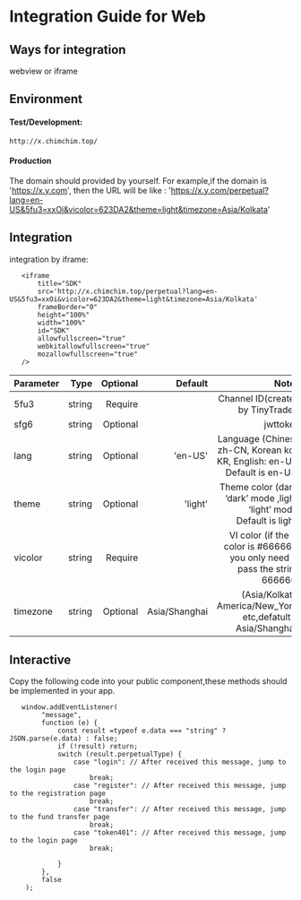 # Integration Guide for Web

## Ways for integration
   webview or iframe
## Environment
   #### Test/Development:
    http://x.chimchim.top/
   #### Production
   The domain should provided by yourself. For example,if the domain is 'https://x.y.com', then the URL will be like : 'https://x.y.com/perpetual?lang=en-US&5fu3=xxOi&vicolor=623DA2&theme=light&timezone=Asia/Kolkata'
## Integration
   integration by iframe:
   
       <iframe
           title="SDK"
           src='http://x.chimchim.top/perpetual?lang=en-US&5fu3=xxOi&vicolor=623DA2&theme=light&timezone=Asia/Kolkata'
           frameBorder="0"
           height="100%"
           width="100%"
           id="SDK"
           allowfullscreen="true"
           webkitallowfullscreen="true"
           mozallowfullscreen="true"
       />
   
  
   
   |Parameter|Type|Optional|Default|Notes|
   |---|---:|---:|---:|---:|
   |5fu3|string|Require||Channel ID(created by TinyTrader)|
   |sfg6|string|Optional||jwttoken|
   |lang|string|Optional|'en-US'|Language (Chinese zh-CN, Korean ko-KR, English: en-US. Default is en-US)|
   |theme|string|Optional|'light'|Theme color (dark: ‘dark’ mode ,light: ‘light’ mode. Default is light)|
   |vicolor|string|Require||VI color (if the VI color is #666666, you only need to pass the string 666666)|
   |timezone|string|Optional|Asia/Shanghai|(Asia/Kolkata, America/New_York, etc,defatult is Asia/Shanghai)|
   
## Interactive
   Copy the following code into your public component,these methods should be implemented in your app.
   
   
       window.addEventListener(
            "message",
            function (e) {
                const result =typeof e.data === "string" ? JSON.parse(e.data) : false;
                if (!result) return;
                switch (result.perpetualType) {
                    case "login": // After received this message, jump to the login page
                        break;
                    case "register": // After received this message, jump to the registration page
                        break;
                    case "transfer": // After received this message, jump to the fund transfer page
                        break;
                    case "token401": // After received this message, jump to the login page
                        break;

                }
            },
            false
        );
